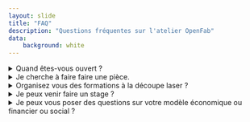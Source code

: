 ```yaml
---
layout: slide
title: "FAQ"
description: "Questions fréquentes sur l'atelier OpenFab"
data:
    background: white
---
```


<details>
<summary>Quand êtes-vous ouvert ?</summary>

OpenFab est ouvert sur rendez-vous ou lors des permanences tenues par nos membres. Ne passez pas à l'improviste, parfois personne est là. Sauf Vicky, mais vous voulez pas rencontrer Vicky. She's mean.
</details>

<details>
<summary>Je cherche à faire faire une pièce.</summary>

OpenFab peut réaliser votre pièce. Mais attention, OpenFab n'est pas un prestataire de service en tant que tel. A OpenFab, ce sont les membres bénévoles qui réalisent les commandes. Un délai de quelques jours et donc à prévoir. Devis gratuit. Merci de suivre cette procédure (lien vers formulaire).

</details>

<details>
<summary>Organisez vous des formations à la découpe laser ?</summary>

Nous ne donnons pas de formation en tant que telle, mais nous favorisons l'échange entre pair. Il suffit d'adhérer à l'ASBL, ainsi que de payer le temps machine. Un autre membre vous accompagnera, sur rendez-vous. Envoyer une demande via contact@openfab.be

</details>

<details>
<summary>Je peux venir faire un stage ?</summary>

Oui ! Malheureusement nous ne pouvons pas accueillir de stagiaire rémunéré pour le moment. Mais on fera tout pour faciliter vos démarches pour venir ici. Vous choisissez sur quoi vous voulez travailler et c'est parti. Envoyez-nous une demande à contact@openfab.be

</details>


<details>
<summary>Je peux vous poser des questions sur votre modèle économique ou financier ou social ?</summary>

Si vous ne trouvez pas vos réponses déjà sur notre site web ou les autres publications. N'hésitez pas à nous contacter pour prendre rendez-vous en nous envoyant votre sujet à contact@openfab.be

</details>
